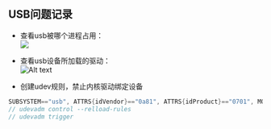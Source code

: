 ## USB问题记录

- 查看usb被哪个进程占用：  
![](find_proc.png)  

- 查看usb设备所加载的驱动：  
![Alt text](find_driver.png)

- 创建udev规则，禁止内核驱动绑定设备
```cpp
SUBSYSTEM=="usb", ATTRS{idVendor}=="0a81", ATTRS{idProduct}=="0701", MODE="0660", GROUP="plugdev", RUN="/bin/sh -c 'echo -n $id:1.0 > /sys/bus/usb/drivers/usbhid/unbind'"
// udevadm control --relload-rules
// udevadm trigger

```
